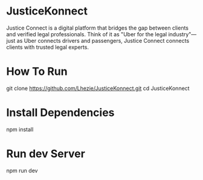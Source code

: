 # JusticeKonnect
Justice Connect is a digital platform that bridges the gap between clients and verified legal professionals. Think of it as "Uber for the legal industry"—just as Uber connects drivers and passengers, Justice Connect connects clients with trusted legal experts.

# How To Run
git clone https://github.com/Lhezie/JusticeKonnect.git
cd JusticeKonnect

# Install Dependencies
npm install

# Run dev Server
npm run dev
